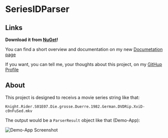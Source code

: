 SeriesIDParser
===================

Links
-----
**Download it from [NuGet](https://www.nuget.org/packages/SeriesIDParser/)!**

You can find a short overview and documentation on my new [Documetation page](https://confluence.stefmde.com/display/SID)

If you want, you can tell me, your thoughts about this project, on my [GitHup Profile](https://github.com/stefmde)


About
-----
This project is designed to receivs a movie series string like that:

    Knight.Rider.S01E07.Die.grosse.Duerre.1982.German.DVDRip.XviD-c0nFuSed.mkv

The output would be a `ParserResult` object like that (Demo-App):

![Demo-App Screenshot](https://projects.stefm.de/Gitlab/SeriesIDParser/images/DemoApp-ObjectStructure.png "Demo-App Screenshot")
